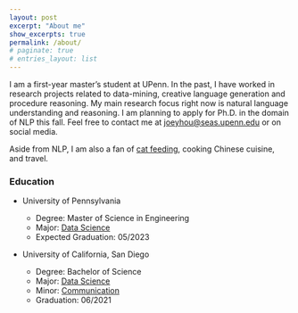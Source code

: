 ```yaml
---
layout: post
excerpt: "About me"
show_excerpts: true
permalink: /about/
# paginate: true
# entries_layout: list
---
```


I am a first-year master’s student at UPenn. In the past, I have worked in research projects related to data-mining, creative language generation and procedure reasoning. My main research focus right now is natural language understanding and reasoning. I am planning to apply for Ph.D. in the domain of NLP this fall. Feel free to contact me at joeyhou@seas.upenn.edu or on social media. 

Aside from NLP, I am also a fan of [cat feeding](https://www.instagram.com/coco.quinn555/), cooking Chinese cuisine, and travel.

### Education
- University of Pennsylvania
    - Degree: Master of Science in Engineering
    - Major: [Data Science](https://dats.seas.upenn.edu/)
    - Expected Graduation: 05/2023

- University of California, San Diego
    - Degree: Bachelor of Science
    - Major: [Data Science](https://datascience.ucsd.edu)
    - Minor: [Communication](https://communication.ucsd.edu/)
    - Graduation: 06/2021

<!-- ### Experience -->
